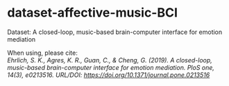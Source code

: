 # dataset-affective-music-BCI
Dataset: A closed-loop, music-based brain-computer interface for emotion mediation

When using, please cite:  
_Ehrlich, S. K., Agres, K. R., Guan, C., & Cheng, G. (2019). A closed-loop, music-based brain-computer interface for emotion mediation. PloS one, 14(3), e0213516.
URL/DOI: https://doi.org/10.1371/journal.pone.0213516_
